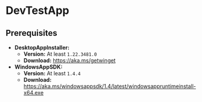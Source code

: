# DevTestApp

## Prerequisites

- **DesktopAppInstaller:**
  - **Version:** At least `1.22.3481.0`
  - **Download:** https://aka.ms/getwinget
- **WindowsAppSDK:**
  - **Version:** At least `1.4.4`
  - **Download:** https://aka.ms/windowsappsdk/1.4/latest/windowsappruntimeinstall-x64.exe
